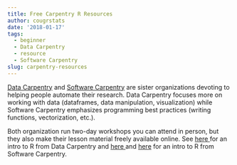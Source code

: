 ```yaml
---
title: Free Carpentry R Resources
author: cougrstats
date: '2018-01-17'
tags:
  - beginner
  - Data Carpentry
  - resource
  - Software Carpentry
slug: carpentry-resources
---
```


[Data Carpentry](http://www.datacarpentry.org/) and [Software Carpentry](https://software-carpentry.org/) are sister organizations devoting to helping people automate their research. Data Carpentry focuses more on working with data (dataframes, data manipulation, visualization) while Software Carpentry emphasizes programming best practices (writing functions, vectorization, etc.).

Both organization run two-day workshops you can attend in person, but they also make their lesson material freely available online. See [here ](http://www.datacarpentry.org/R-ecology-lesson/)for an intro to R from Data Carpentry and [here ](https://swcarpentry.github.io/r-novice-inflammation/)and [here](https://swcarpentry.github.io/r-novice-gapminder/) for an intro to R from Software Carpentry.
